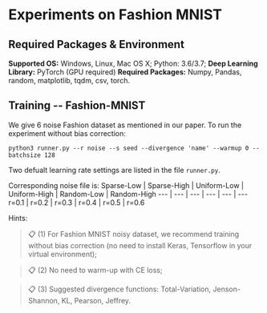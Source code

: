 # Experiments on Fashion MNIST 

## Required Packages & Environment
**Supported OS:** Windows, Linux, Mac OS X; Python: 3.6/3.7; 
**Deep Learning Library:** PyTorch (GPU required)
**Required Packages:** Numpy, Pandas, random, matplotlib, tqdm, csv, torch.



## Training -- Fashion-MNIST
We give 6 noise Fashion dataset as mentioned in our paper. To run the experiment without bias correction:
```
python3 runner.py --r noise --s seed --divergence 'name' --warmup 0 --batchsize 128
```

Two defualt learning rate settings are listed in the file `runner.py`.


Corresponding noise file is:
Sparse-Low | Sparse-High | Uniform-Low | Uniform-High | Random-Low | Random-High
--- | --- | --- | --- | --- | ---
r=0.1 | r=0.2 | r=0.3 | r=0.4 | r=0.5 | r=0.6

Hints:
> 📋 (1) For Fashion MNIST noisy dataset, we recommend training without bias correction (no need to install Keras, Tensorflow in your virtual environment);

> 📋 (2) No need to warm-up with CE loss;

> 📋 (3) Suggested divergence functions: Total-Variation, Jenson-Shannon, KL, Pearson, Jeffrey.

